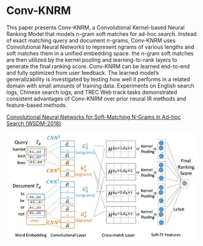 # Conv-KNRM
This paper presents Conv-KNRM, a Convolutional Kernel-based Neural Ranking Model that models n-gram soft matches for ad-hoc search. Instead of exact matching query and document n-grams, Conv-KNRM uses Convolutional Neural Networks to represent ngrams of various lengths and soft matches them in a unified embedding space. the n-gram soft matches are then utilized by the kernel pooling and learning-to-rank layers to generate the final ranking score. Conv-KNRM can be learned end-to-end and fully optimized from user feedback. The learned model’s generalizability is investigated by testing how well it performs in a related domain with small amounts of training data. Experiments on English search logs, Chinese search logs, and TREC Web track tasks demonstrated consistent advantages of Conv-KNRM over prior neural IR methods and feature-based methods.


[Convolutional Neural Networks for Soft-Matching N-Grams in Ad-hoc Search (WSDM-2018)](http://www.cs.cmu.edu/~./callan/Papers/wsdm18-zhuyun-dai.pdf "Conv-KNRM")


![image](https://github.com/jyy0553/Conv-KNRM/blob/master/IMG/Conv_KNRM.jpg)
